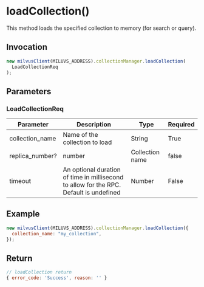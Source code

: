 # loadCollection()

This method loads the specified collection to memory (for search or query).

## Invocation

```javascript
new milvusClient(MILUVS_ADDRESS).collectionManager.loadCollection(
  LoadCollectionReq
);
```

## Parameters

### LoadCollectionReq

| Parameter       | Description                    | Type            | Required |
| --------------- | ------------------------------ | --------------- | -------- |
| collection_name | Name of the collection to load | String          | True     |
| replica_number? | number                         | Collection name | false    |
| timeout | An optional duration of time in millisecond to allow for the RPC. Default is undefined | Number | False |

## Example

```javascript
new milvusClient(MILUVS_ADDRESS).collectionManager.loadCollection({
  collection_name: "my_collection",
});
```

## Return

```javascript
// loadCollection return
{ error_code: 'Success', reason: '' }
```

